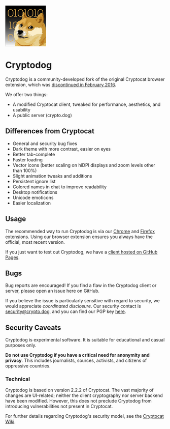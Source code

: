 ![Cryptodog](https://raw.githubusercontent.com/Cryptodog/cryptodog/master/img/logo-128.png)

# Cryptodog

Cryptodog is a community-developed fork of the original Cryptocat browser extension, which was [discontinued in February 2016](https://web.archive.org/web/20160225040533/https://crypto.cat/).

We offer two things:

* A modified Cryptocat client, tweaked for performance, aesthetics, and usability
* A public server (crypto.dog)

## Differences from Cryptocat

* General and security bug fixes
* Dark theme with more contrast, easier on eyes
* Better tab-complete
* Faster loading
* Vector icons (better scaling on hiDPI displays and zoom levels other than 100%)
* Slight animation tweaks and additions
* Persistent ignore list
* Colored names in chat to improve readability
* Desktop notifications
* Unicode emoticons
* Easier localization

## Usage

The recommended way to run Cryptodog is via our [Chrome](https://chrome.google.com/webstore/detail/cryptodog/blnkmmamdbladdaaddkjbecbphngeiec) and [Firefox](https://addons.mozilla.org/en-US/firefox/addon/cryptodog) extensions. Using our browser extension ensures you always have the official, most recent version.

If you just want to test out Cryptodog, we have a [client hosted on GitHub Pages](https://cryptodog.github.io).

## Bugs

Bug reports are encouraged! If you find a flaw in the Cryptodog client or server, please open an issue here on GitHub.

If you believe the issue is particularly sensitive with regard to security, we would appreciate *coordinated disclosure*. Our security contact is security@crypto.dog, and you can find our PGP key [here](https://crypto.dog/security.asc).

## Security Caveats

Cryptodog is experimental software. It is suitable for educational and casual purposes only.

**Do not use Cryptodog if you have a critical need for anonymity and privacy**. This includes journalists, sources, activists, and citizens of oppressive countries.

### Technical

Cryptodog is based on version 2.2.2 of Cryptocat. The vast majority of changes are UI-related; neither the client cryptography nor server backend have been modified. However, this does not preclude Cryptodog from introducing vulnerabilities not present in Cryptocat.

For further details regarding Cryptodog's security model, see the [Cryptocat Wiki](https://web.archive.org/web/20160216105404/https://github.com/cryptocat/cryptocat/wiki).
